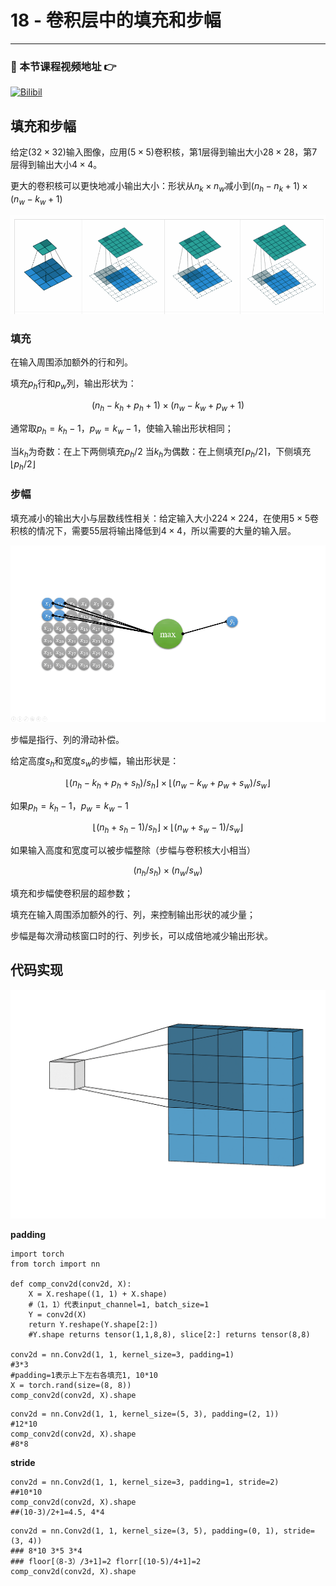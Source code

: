# 18 - 卷积层中的填充和步幅

---

### 🎦 本节课程视频地址 👉
[![Bilibil](https://i1.hdslb.com/bfs/archive/52db906a4e9c54589a4486e323534913f0731a1f.jpg@640w_400h_100Q_1c.webp)](https://www.bilibili.com/video/BV1Th411U7UN)
## 填充和步幅

给定$(32\times32)$输入图像，应用$(5\times5)$卷积核，第$1$层得到输出大小$28\times28$，第$7$层得到输出大小$4\times4$。

更大的卷积核可以更快地减小输出大小：形状从$n_k\times n_w$减小到$(n_h-n_k+1)\times(n_w-k_w+1)$

![](\Images/0rs9l.gif)

### 填充

在输入周围添加额外的行和列。

填充$p_h$行和$p_w$列，输出形状为：

$$(n_h-k_h+p_h+1)\times(n_w-k_w+p_w+1)$$

通常取$p_h=k_h-1$，$p_w=k_w-1$，使输入输出形状相同；

当$k_h$为奇数：在上下两侧填充$p_h/2$
当$k_h$为偶数：在上侧填充$\lceil p_h/2\rceil$，下侧填充$\lfloor p_h/2\rfloor$

### 步幅

填充减小的输出大小与层数线性相关：给定输入大小$224\times 224$，在使用$5\times5$卷积核的情况下，需要$55$层将输出降低到$4\times4$，所以需要的大量的输入层。

![](\Images/src=http___img-blog.csdnimg.cn_20210329203509241.gif&refer=http___img-blog.csdnimg.gif)

步幅是指行、列的滑动补偿。

给定高度$s_h$和宽度$s_w$的步幅，输出形状是：

$$\lfloor(n_h-k_h+p_h+s_h)/s_h\rfloor\times\lfloor(n_w-k_w+p_w+s_w)/s_w\rfloor$$

如果$p_h=k_h-1$，$p_w=k_w-1$

$$\lfloor(n_h+s_h-1)/s_h\rfloor\times\lfloor(n_w+s_w-1)/s_w\rfloor$$

如果输入高度和宽度可以被步幅整除（步幅与卷积核大小相当）

$$(n_h/s_h)\times(n_w/s_w)$$

填充和步幅使卷积层的超参数；

填充在输入周围添加额外的行、列，来控制输出形状的减少量；

步幅是每次滑动核窗口时的行、列步长，可以成倍地减少输出形状。

## 代码实现

![](\Images/1_ulfFYH5HbWpLTIfuebj5mQ.gif)

**padding**

```
import torch
from torch import nn

def comp_conv2d(conv2d, X):
    X = X.reshape((1, 1) + X.shape)
    #（1，1）代表input_channel=1, batch_size=1
    Y = conv2d(X)
    return Y.reshape(Y.shape[2:])
    #Y.shape returns tensor(1,1,8,8), slice[2:] returns tensor(8,8)

conv2d = nn.Conv2d(1, 1, kernel_size=3, padding=1)
#3*3
#padding=1表示上下左右各填充1, 10*10
X = torch.rand(size=(8, 8))
comp_conv2d(conv2d, X).shape
```
```
conv2d = nn.Conv2d(1, 1, kernel_size=(5, 3), padding=(2, 1))
#12*10
comp_conv2d(conv2d, X).shape
#8*8
```
**stride**

```
conv2d = nn.Conv2d(1, 1, kernel_size=3, padding=1, stride=2)
##10*10
comp_conv2d(conv2d, X).shape
##(10-3)/2+1=4.5, 4*4
```
```
conv2d = nn.Conv2d(1, 1, kernel_size=(3, 5), padding=(0, 1), stride=(3, 4))
### 8*10 3*5 3*4
### floor[（8-3）/3+1]=2 florr[(10-5)/4+1]=2
comp_conv2d(conv2d, X).shape
```